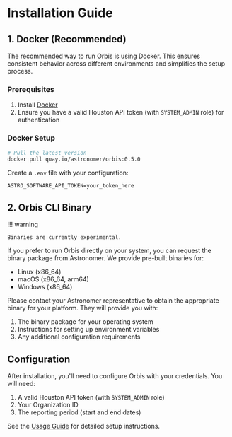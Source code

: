 # Installation Guide

## 1. Docker (Recommended)


The recommended way to run Orbis is using Docker. This ensures consistent behavior across different environments and simplifies the setup process.

### Prerequisites

1. Install [Docker](https://docs.docker.com/get-docker/)
2. Ensure you have a valid Houston API token (with `SYSTEM_ADMIN` role) for authentication

### Docker Setup

```bash
# Pull the latest version
docker pull quay.io/astronomer/orbis:0.5.0
```

Create a `.env` file with your configuration:

```
ASTRO_SOFTWARE_API_TOKEN=your_token_here
```


## 2. Orbis CLI Binary

!!! warning

    Binaries are currently experimental.

If you prefer to run Orbis directly on your system, you can request the binary package from Astronomer. We provide pre-built binaries for:

- Linux (x86_64)
- macOS (x86_64, arm64)
- Windows (x86_64)

Please contact your Astronomer representative to obtain the appropriate binary for your platform. They will provide you with:

1. The binary package for your operating system
2. Instructions for setting up environment variables
3. Any additional configuration requirements

## Configuration

After installation, you'll need to configure Orbis with your credentials. You will need:

1. A valid Houston API token (with `SYSTEM_ADMIN` role)
2. Your Organization ID
3. The reporting period (start and end dates)

See the [Usage Guide](usage/software_usage.md) for detailed setup instructions.


